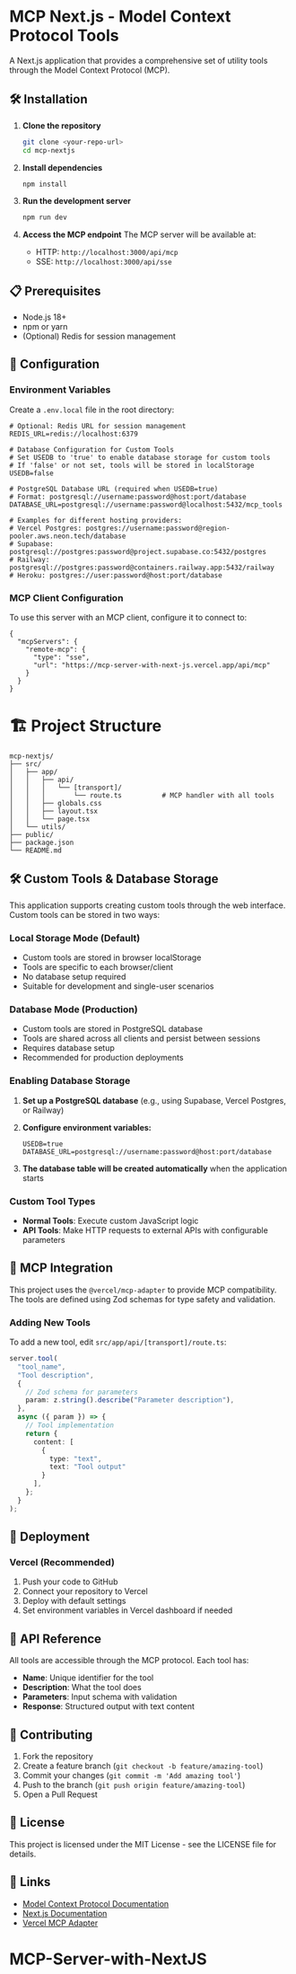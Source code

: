 # MCP Next.js - Model Context Protocol Tools

A Next.js application that provides a comprehensive set of utility tools through the Model Context Protocol (MCP).

## 🛠️ Installation

1. **Clone the repository**

   ```bash
   git clone <your-repo-url>
   cd mcp-nextjs
   ```
2. **Install dependencies**

   ```bash
   npm install
   ```
3. **Run the development server**

   ```bash
   npm run dev
   ```
4. **Access the MCP endpoint**
   The MCP server will be available at:

   - HTTP: `http://localhost:3000/api/mcp`
   - SSE: `http://localhost:3000/api/sse`

## 📋 Prerequisites

- Node.js 18+
- npm or yarn
- (Optional) Redis for session management

## 🔧 Configuration

### Environment Variables

Create a `.env.local` file in the root directory:

```env
# Optional: Redis URL for session management
REDIS_URL=redis://localhost:6379

# Database Configuration for Custom Tools
# Set USEDB to 'true' to enable database storage for custom tools
# If 'false' or not set, tools will be stored in localStorage
USEDB=false

# PostgreSQL Database URL (required when USEDB=true)
# Format: postgresql://username:password@host:port/database
DATABASE_URL=postgresql://username:password@localhost:5432/mcp_tools

# Examples for different hosting providers:
# Vercel Postgres: postgres://username:password@region-pooler.aws.neon.tech/database
# Supabase: postgresql://postgres:password@project.supabase.co:5432/postgres
# Railway: postgresql://postgres:password@containers.railway.app:5432/railway
# Heroku: postgres://user:password@host:port/database
```

### MCP Client Configuration

To use this server with an MCP client, configure it to connect to:

```
{
  "mcpServers": {
    "remote-mcp": {
      "type": "sse",
      "url": "https://mcp-server-with-next-js.vercel.app/api/mcp"
    }
  }
}
```

# 🏗️ Project Structure

```
mcp-nextjs/
├── src/
│   ├── app/
│   │   ├── api/
│   │   │   └── [transport]/
│   │   │       └── route.ts          # MCP handler with all tools
│   │   ├── globals.css
│   │   ├── layout.tsx
│   │   └── page.tsx
│   └── utils/
├── public/
├── package.json
└── README.md
```

## 🛠️ Custom Tools & Database Storage

This application supports creating custom tools through the web interface. Custom tools can be stored in two ways:

### Local Storage Mode (Default)
- Custom tools are stored in browser localStorage
- Tools are specific to each browser/client
- No database setup required
- Suitable for development and single-user scenarios

### Database Mode (Production)
- Custom tools are stored in PostgreSQL database
- Tools are shared across all clients and persist between sessions
- Requires database setup
- Recommended for production deployments

### Enabling Database Storage

1. **Set up a PostgreSQL database** (e.g., using Supabase, Vercel Postgres, or Railway)

2. **Configure environment variables:**
   ```env
   USEDB=true
   DATABASE_URL=postgresql://username:password@host:port/database
   ```

3. **The database table will be created automatically** when the application starts

### Custom Tool Types

- **Normal Tools**: Execute custom JavaScript logic
- **API Tools**: Make HTTP requests to external APIs with configurable parameters

## 🔌 MCP Integration

This project uses the `@vercel/mcp-adapter` to provide MCP compatibility. The tools are defined using Zod schemas for type safety and validation.

### Adding New Tools

To add a new tool, edit `src/app/api/[transport]/route.ts`:

```typescript
server.tool(
  "tool_name",
  "Tool description",
  {
    // Zod schema for parameters
    param: z.string().describe("Parameter description"),
  },
  async ({ param }) => {
    // Tool implementation
    return {
      content: [
        {
          type: "text",
          text: "Tool output"
        }
      ],
    };
  }
);
```

## 🚀 Deployment

### Vercel (Recommended)

1. Push your code to GitHub
2. Connect your repository to Vercel
3. Deploy with default settings
4. Set environment variables in Vercel dashboard if needed

## 📝 API Reference

All tools are accessible through the MCP protocol. Each tool has:

- **Name**: Unique identifier for the tool
- **Description**: What the tool does
- **Parameters**: Input schema with validation
- **Response**: Structured output with text content

## 🤝 Contributing

1. Fork the repository
2. Create a feature branch (`git checkout -b feature/amazing-tool`)
3. Commit your changes (`git commit -m 'Add amazing tool'`)
4. Push to the branch (`git push origin feature/amazing-tool`)
5. Open a Pull Request

## 📄 License

This project is licensed under the MIT License - see the LICENSE file for details.

## 🔗 Links

- [Model Context Protocol Documentation](https://modelcontextprotocol.io/)
- [Next.js Documentation](https://nextjs.org/docs)
- [Vercel MCP Adapter](https://www.npmjs.com/package/@vercel/mcp-adapter)

# MCP-Server-with-NextJS
